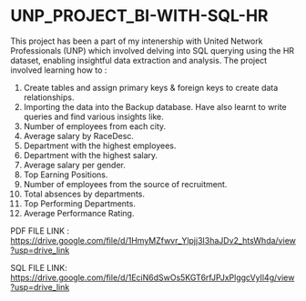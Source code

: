 # UNP_PROJECT_BI-WITH-SQL-HR
This project has been a part of my intenership with United Network Professionals (UNP) which involved delving 
into SQL querying using the HR dataset, enabling insightful data extraction and analysis.
The project involved learning how to :
1. Create tables and assign primary keys & foreign keys to create data relationships.
2. Importing the data into the Backup database.
Have also learnt to write queries and find various insights like.
1. Number of employees from each city.
2. Average salary by RaceDesc.
3. Department with the highest employees.
4. Department with the highest salary.
5. Average salary per gender.
6. Top Earning Positions.
7. Number of employees from the source of recruitment.
8. Total absences by departments.
9. Top Performing Departments.
10. Average Performance Rating.

PDF FILE LINK : https://drive.google.com/file/d/1HmyMZfwvr_Ylpjj3I3haJDv2_htsWhda/view?usp=drive_link

SQL FILE LINK: https://drive.google.com/file/d/1EciN6dSwOs5KGT6rfJPJxPlggcVyIl4g/view?usp=drive_link
